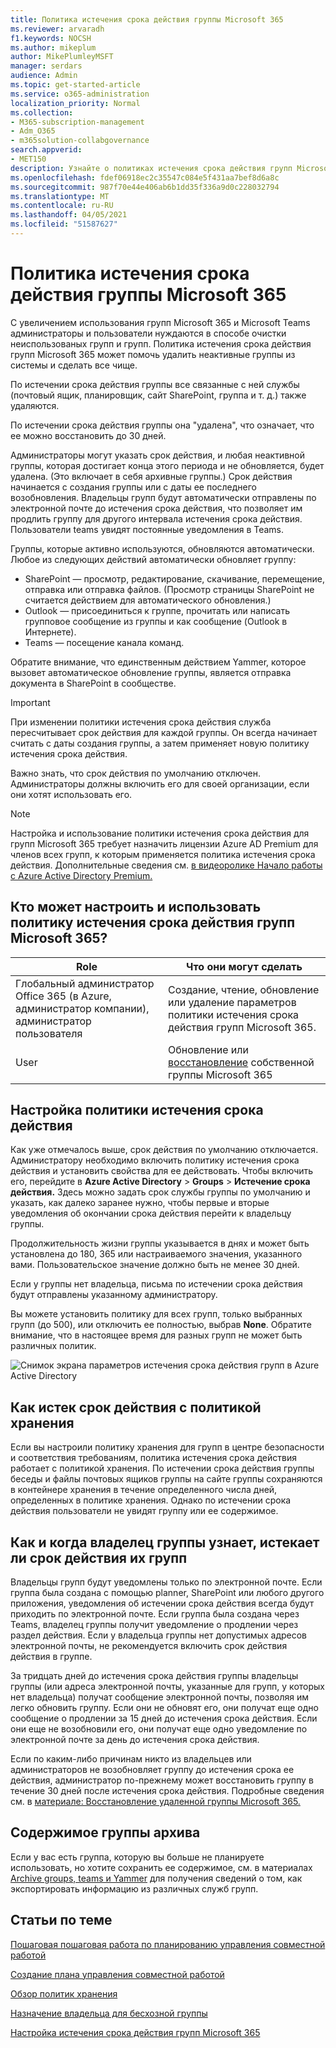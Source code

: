 ```yaml
---
title: Политика истечения срока действия группы Microsoft 365
ms.reviewer: arvaradh
f1.keywords: NOCSH
ms.author: mikeplum
author: MikePlumleyMSFT
manager: serdars
audience: Admin
ms.topic: get-started-article
ms.service: o365-administration
localization_priority: Normal
ms.collection:
- M365-subscription-management
- Adm_O365
- m365solution-collabgovernance
search.appverid:
- MET150
description: Узнайте о политиках истечения срока действия групп Microsoft 365.
ms.openlocfilehash: fdef06918ec2c35547c084e5f431aa7bef8d6a8c
ms.sourcegitcommit: 987f70e44e406ab6b1dd35f336a9d0c228032794
ms.translationtype: MT
ms.contentlocale: ru-RU
ms.lasthandoff: 04/05/2021
ms.locfileid: "51587627"
---
```

# <a name="microsoft-365-group-expiration-policy"></a>Политика истечения срока действия группы Microsoft 365

С увеличением использования групп Microsoft 365 и Microsoft Teams администраторы и пользователи нуждаются в способе очистки неиспользованых групп и групп. Политика истечения срока действия групп Microsoft 365 может помочь удалить неактивные группы из системы и сделать все чище.

По истечении срока действия группы все связанные с ней службы (почтовый ящик, планировщик, сайт SharePoint, группа и т. д.) также удаляются.

По истечении срока действия группы она "удалена", что означает, что ее можно восстановить до 30 дней.

Администраторы могут указать срок действия, и любая неактивной группы, которая достигает конца этого периода и не обновляется, будет удалена. (Это включает в себя архивные группы.) Срок действия начинается с создания группы или с даты ее последнего возобновления. Владельцы групп будут автоматически отправлены по электронной почте до истечения срока действия, что позволяет им продлить группу для другого интервала истечения срока действия. Пользователи teams увидят постоянные уведомления в Teams.

Группы, которые активно используются, обновляются автоматически. Любое из следующих действий автоматически обновляет группу:
- SharePoint — просмотр, редактирование, скачивание, перемещение, отправка или отправка файлов. (Просмотр страницы SharePoint не считается действием для автоматического обновления.)
- Outlook — присоединиться к группе, прочитать или написать групповое сообщение из группы и как сообщение (Outlook в Интернете).
- Teams — посещение канала команд.

Обратите внимание, что единственным действием Yammer, которое вызовет автоматическое обновление группы, является отправка документа в SharePoint в сообществе.

> [!IMPORTANT]
> При изменении политики истечения срока действия служба пересчитывает срок действия для каждой группы. Он всегда начинает считать с даты создания группы, а затем применяет новую политику истечения срока действия.

Важно знать, что срок действия по умолчанию отключен. Администраторы должны включить его для своей организации, если они хотят использовать его.

> [!NOTE]
> Настройка и использование политики истечения срока действия для групп Microsoft 365 требует назначить лицензии Azure AD Premium для членов всех групп, к которым применяется политика истечения срока действия. Дополнительные сведения см. [в видеоролике Начало работы с Azure Active Directory Premium.](/azure/active-directory/active-directory-get-started-premium)

## <a name="who-can-configure-and-use-the-microsoft-365-groups-expiration-policy"></a>Кто может настроить и использовать политику истечения срока действия групп Microsoft 365?

|Role|Что они могут сделать|
|---------|---------|
|Глобальный администратор Office 365 (в Azure, администратор компании), администратор пользователя|Создание, чтение, обновление или удаление параметров политики истечения срока действия групп Microsoft 365.|
|User|Обновление или [восстановление](/azure/active-directory/users-groups-roles/groups-restore-deleted) собственной группы Microsoft 365|

## <a name="how-to-set-the-expiration-policy"></a>Настройка политики истечения срока действия

Как уже отмечалось выше, срок действия по умолчанию отключается. Администратору необходимо включить политику истечения срока действия и установить свойства для ее действовать. Чтобы включить его, перейдите в **Azure Active Directory**  >  **Groups**  >  **Истечение срока действия.** Здесь можно задать срок службы группы по умолчанию и указать, как далеко заранее нужно, чтобы первые и вторые уведомления об окончании срока действия перейти к владельцу группы.

Продолжительность жизни группы указывается в днях и может быть установлена до 180, 365 или настраиваемого значения, указанного вами. Пользовательское значение должно быть не менее 30 дней.

Если у группы нет владельца, письма по истечении срока действия будут отправлены указанному администратору.

Вы можете установить политику для всех групп, только выбранных групп (до 500), или отключить ее полностью, выбрав **None**. Обратите внимание, что в настоящее время для разных групп не может быть различных политик.

![Снимок экрана параметров истечения срока действия групп в Azure Active Directory](../media/azure-groups-expiration-settings.png)

## <a name="how-expiry-works-with-the-retention-policy"></a>Как истек срок действия с политикой хранения

Если вы настроили политику хранения для групп в центре безопасности и соответствия требованиям, политика истечения срока действия работает с политикой хранения. По истечении срока действия группы беседы и файлы почтовых ящиков группы на сайте группы сохраняются в контейнере хранения в течение определенного числа дней, определенных в политике хранения. Однако по истечении срока действия пользователи не увидят группу или ее содержимое.

## <a name="how-and-when-a-group-owner-learns-if-their-groups-are-going-to-expire"></a>Как и когда владелец группы узнает, истекает ли срок действия их групп

Владельцы групп будут уведомлены только по электронной почте. Если группа была создана с помощью planner, SharePoint или любого другого приложения, уведомления об истечении срока действия всегда будут приходить по электронной почте. Если группа была создана через Teams, владелец группы получит уведомление о продлении через раздел действия. Если у владельца группы нет допустимых адресов электронной почты, не рекомендуется включить срок действия действия в группе.

За тридцать дней до истечения срока действия группы владельцы группы (или адреса электронной почты, указанные для групп, у которых нет владельца) получат сообщение электронной почты, позволяя им легко обновить группу. Если они не обновят его, они получат еще одно сообщение о продлении за 15 дней до истечения срока действия. Если они еще не возобновили его, они получат еще одно уведомление по электронной почте за день до истечения срока действия.

Если по каким-либо причинам никто из владельцев или администраторов не возобновляет группу до истечения срока ее действия, администратор по-прежнему может восстановить группу в течение 30 дней после истечения срока действия. Подробные сведения см. в [материале: Восстановление удаленной группы Microsoft 365.](https://support.office.com/article/restore-a-deleted-office-365-group-b7c66b59-657a-4e1a-8aa0-8163b1f4eb54)

## <a name="archiving-group-contents"></a>Содержимое группы архива

Если у вас есть группа, которую вы больше не планируете использовать, но хотите сохранить ее содержимое, см. в материалах [Archive groups, teams и Yammer](end-life-cycle-groups-teams-sites-yammer.md) для получения сведений о том, как экспортировать информацию из различных служб групп.

## <a name="related-topics"></a>Статьи по теме

[Пошаговая пошаговая работа по планированию управления совместной работой](collaboration-governance-overview.md#collaboration-governance-planning-step-by-step)

[Создание плана управления совместной работой](collaboration-governance-first.md)

[Обзор политик хранения](https://support.office.com/article/5e377752-700d-4870-9b6d-12bfc12d2423)

[Назначение владельца для бесхозной группы](https://support.office.com/article/86bb3db6-8857-45d1-95c8-f6d540e45732)

[Настройка истечения срока действия групп Microsoft 365](/azure/active-directory/active-directory-groups-lifecycle-azure-portal)
